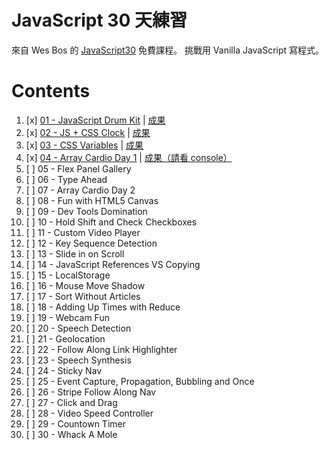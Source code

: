 # JavaScript 30 天練習

來自 Wes Bos 的 [JavaScript30](https://javascript30.com/) 免費課程。
挑戰用 Vanilla JavaScript 寫程式。

# Contents

1. [x] [01 - JavaScript Drum Kit](https://github.com/toumasaya/JavaScript30/tree/master/01%20-%20JavaScript%20Drum%20Kit) | [成果](https://toumasaya.github.io/JavaScript30/01%20-%20JavaScript%20Drum%20Kit/index.html)
2. [x] [02 - JS + CSS Clock](https://github.com/toumasaya/JavaScript30/tree/master/02%20-%20JS%20%2B%20CSS%20Clock) | [成果](https://toumasaya.github.io/JavaScript30/02%20-%20JS%20%2B%20CSS%20Clock/index.html)
3. [x] [03 - CSS Variables](https://github.com/toumasaya/JavaScript30/tree/master/03%20-%20CSS%20Variables) | [成果](https://toumasaya.github.io/JavaScript30/03%20-%20CSS%20Variables/index.html)
4. [x] [04 - Array Cardio Day 1](https://github.com/toumasaya/JavaScript30/tree/master/04%20-%20Array%20Cardio%20Day%201) | [成果（請看 console）](https://toumasaya.github.io/JavaScript30/04%20-%20Array%20Cardio%20Day%201/index.html)
5. [ ] 05 - Flex Panel Gallery
6. [ ] 06 - Type Ahead
7. [ ] 07 - Array Cardio Day 2
8. [ ] 08 - Fun with HTML5 Canvas
9. [ ] 09 - Dev Tools Domination
10. [ ] 10 - Hold Shift and Check Checkboxes
11. [ ] 11 - Custom Video Player
12. [ ] 12 - Key Sequence Detection
13. [ ] 13 - Slide in on Scroll
14. [ ] 14 - JavaScript References VS Copying
15. [ ] 15 - LocalStorage
16. [ ] 16 - Mouse Move Shadow
17. [ ] 17 - Sort Without Articles
18. [ ] 18 - Adding Up Times with Reduce
19. [ ] 19 - Webcam Fun
20. [ ] 20 - Speech Detection
21. [ ] 21 - Geolocation
22. [ ] 22 - Follow Along Link Highlighter
23. [ ] 23 - Speech Synthesis
24. [ ] 24 - Sticky Nav
25. [ ] 25 - Event Capture, Propagation, Bubbling and Once
26. [ ] 26 - Stripe Follow Along Nav
27. [ ] 27 - Click and Drag
28. [ ] 28 - Video Speed Controller
29. [ ] 29 - Countown Timer
30. [ ] 30 - Whack A Mole
